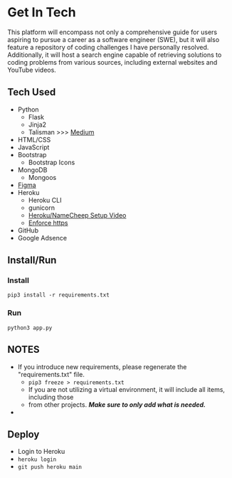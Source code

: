# Get In Tech 

This platform will encompass not only a comprehensive guide for users aspiring to pursue a career as a software engineer (SWE), but it will also feature a repository of coding challenges I have personally resolved. Additionally, it will host a search engine capable of retrieving solutions to coding problems from various sources, including external websites and YouTube videos.


## Tech Used
- Python
    - Flask
    - Jinja2
    - Talisman >>> [Medium](https://betterprogramming.pub/from-http-to-https-easily-secure-flask-web-apps-with-talisman-3359692d3eac)
- HTML/CSS
- JavaScript
- Bootstrap
    - Bootstrap Icons
- MongoDB
    - Mongoos 
- [Figma](https://www.figma.com/file/NhVv9RBbRln5Y4RTX1M1Ph/How-to-get-into-Tech?type=design&node-id=0-1&mode=design&t=UnGo5DO8TltFNFDZ-0)
- Heroku
    - Heroku CLI
    - gunicorn
    - [Heroku/NameCheep Setup Video](https://www.youtube.com/watch?v=51j_mhje9Kk)
    - [Enforce https](https://help.heroku.com/J2R1S4T8/can-heroku-force-an-application-to-use-ssl-tls)
- GitHub
- Google Adsence



## Install/Run

### Install
```
pip3 install -r requirements.txt
```

### Run
```
python3 app.py
```

## NOTES

- If you introduce new requirements, please regenerate the "requirements.txt" file.
    - `pip3 freeze > requirements.txt` 
    - If you are not utilizing a virtual environment, it will include all items, including those 
    - from other projects. ***Make sure to only add what is needed.*** 
- 

## Deploy

- Login to Heroku
- `heroku login`
- `git push heroku main`